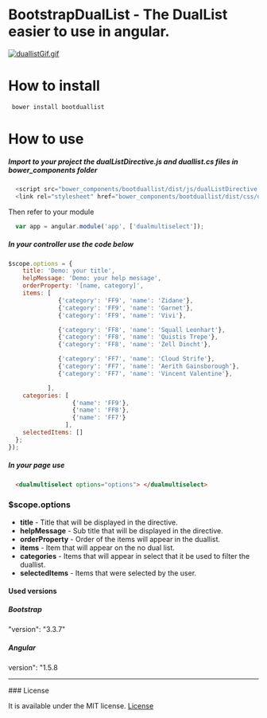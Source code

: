 # BootstrapDualList - The DualList easier to use in angular.

[![duallistGif.gif](https://s21.postimg.org/qk4uaqfw7/duallist_Gif.gif)](https://postimg.org/image/72a6usiyb/)

# How to install
```JavaScript
 bower install bootduallist
```

# How to use

##### Import to your project the dualListDirective.js and duallist.cs files in bower_components folder
```JavaScript
  <script src="bower_components/bootduallist/dist/js/dualListDirective.js"></script>
  <link rel="stylesheet" href="bower_components/bootduallist/dist/css/duallist.css">
```
Then refer to your module
```JavaScript
  var app = angular.module('app', ['dualmultiselect']);
```

##### In your controller use the code below

```JavaScript
$scope.options = {
    title: 'Demo: your title',
    helpMessage: 'Demo: your help message',
    orderProperty: '[name, category]',
    items: [
              {'category': 'FF9', 'name': 'Zidane'},
              {'category': 'FF9', 'name': 'Garnet'},
              {'category': 'FF9', 'name': 'Vivi'},

              {'category': 'FF8', 'name': 'Squall Leonhart'},
              {'category': 'FF8', 'name': 'Quistis Trepe'},
              {'category': 'FF8', 'name': 'Zell Dincht'},

              {'category': 'FF7', 'name': 'Cloud Strife'},
              {'category': 'FF7', 'name': 'Aerith Gainsborough'},
              {'category': 'FF7', 'name': 'Vincent Valentine'},

           ],
    categories: [
                  {'name': 'FF9'},
                  {'name': 'FF8'},
                  {'name': 'FF7'}
                ],
    selectedItems: []
  };
});
```

##### In your page use

```Html
  <dualmultiselect options="options"> </dualmultiselect>
```

### $scope.options
<ul>
<li><b>title</b> - Title that will be displayed in the directive.</li>
<li><b>helpMessage</b> - Sub title that will be displayed in the directive.</li>
<li><b>orderProperty</b> - Order of the items will appear in the duallist.</li>
<li><b>items</b> - Item that will appear on the no dual list.</li>
<li><b>categories</b> - Items that will appear in select that it be used to filter the duallist.</li>
<li><b>selectedItems</b> - Items that were selected by the user.</li>
</ul>

#### Used versions

##### Bootstrap 
"version": "3.3.7"

##### Angular
version": "1.5.8 
<hr>
### License

It is available under the MIT license.
[License](https://opensource.org/licenses/mit-license.php)
